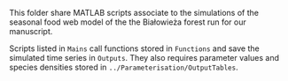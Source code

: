 This folder share MATLAB scripts associate to the simulations of the seasonal food web model of the the Bia&#322;owie&#380;a forest run for our manuscript.

Scripts listed in `Mains` call functions stored in `Functions` and save the simulated time series in `Outputs`. They also requires parameter values and species densities stored in `../Parameterisation/OutputTables`.

